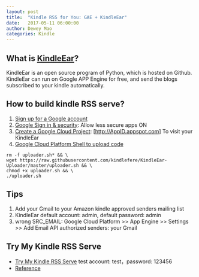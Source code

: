 ```yaml
---
layout: post
title:  "Kindle RSS for You: GAE + KindleEar"
date:   2017-05-11 06:00:00
author: Dewey Mao
categories: Kindle
---
```


## What is <a href="https://github.com/cdhigh/kindleear" target="_blank">KindleEar</a>?
KindleEar is an open source program of Python, which is hosted on Github. KindleEar can run on Google APP Engine for free, and send the blogs subscribed to your kindle automatically.

## How to build kindle RSS serve?
1. <a href="https://accounts.google.com/SignUp" target="_blank">Sign up for a Google account</a>
2. <a href="https://myaccount.google.com/security#connectedapps" target="_blank"> Google Sign in & security</a>: Allow less secure apps ON
3. <a href="https://console.developers.google.com/cloud-resource-manager?hl=zh-cn&pli=1" target="_blank"> Create a Google Cloud Project</a>: [http://AppID.appspot.com] To visit your KindleEar
4. <a href="https://console.cloud.google.com/home/dashboard" target="_blank"> Google Cloud Platform Shell to upload code</a>
```
rm -f uploader.sh* && \
wget https://raw.githubusercontent.com/kindlefere/KindleEar-Uploader/master/uploader.sh && \
chmod +x uploader.sh && \
./uploader.sh
```

## Tips
1. Add your Gmail to your Amazon kindle approved senders mailing list
2. KindleEar default account: admin, default password: admin
3. wrong SRC_EMAIL: Google Cloud Platform >> App Engine >> Settings >> Add Email API authorized senders: your Gmail

## Try My Kindle RSS Serve
- <a href="https://deweymao-kindleear.appspot.com/" target="_blank"> Try My Kindle RSS Serve</a> test account: test，password: 123456
- <a href="https://kindlefere.com/post/19.html" target="_blank">Reference</a>




